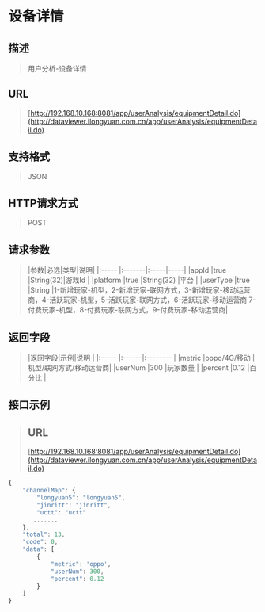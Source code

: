 # 设备详情

## 描述
> 用户分析-设备详情

## URL
> [http://192.168.10.168:8081/app/userAnalysis/equipmentDetail.do](http://dataviewer.ilongyuan.com.cn/app/userAnalysis/equipmentDetail.do)

## 支持格式
> JSON

## HTTP请求方式
> POST

## 请求参数
> |参数|必选|类型|说明|
|:-----  |:-------|:-----|-----|
|appId    |true    |String(32)|游戏Id |
|platform    |true    |String(32)   |平台 |
|userType    |true    |String   |1-新增玩家-机型，2-新增玩家-联网方式，3-新增玩家-移动运营商，4-活跃玩家-机型，5-活跃玩家-联网方式，6-活跃玩家-移动运营商 7-付费玩家-机型，8-付费玩家-联网方式，9-付费玩家-移动运营商|

## 返回字段
> |返回字段|示例|说明            |
|:-----   |:------|:--------    |
|metric |oppo/4G/移动 |   机型/联网方式/移动运营商|
|userNum |300 |玩家数量   |
|percent |0.12 |百分比   |


## 接口示例
> ## URL
> [http://192.168.10.168:8081/app/userAnalysis/equipmentDetail.do](http://dataviewer.ilongyuan.com.cn/app/userAnalysis/equipmentDetail.do)

``` javascript
{
    "channelMap": {
        "longyuan5": "longyuan5",
        "jinritt": "jinritt",
        "uctt": "uctt"
       .......
    },
    "total": 13,
    "code": 0,
    "data": [
        {
            "metric": 'oppo',
            "userNum": 300,
            "percent": 0.12
        }
    ]
}
```

